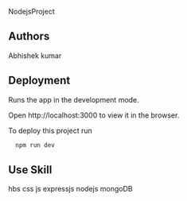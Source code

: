 NodejsProject



## Authors

Abhishek kumar

## Deployment

Runs the app in the development mode.

Open http://localhost:3000 to view it in the browser.

To deploy this project run

```bash
  npm run dev
```


## Use Skill

 hbs
 css
 js
 expressjs nodejs mongoDB

